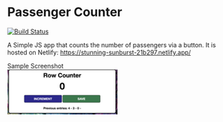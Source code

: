 # Passenger Counter

[![Build Status](https://travis-ci.org/joemccann/dillinger.svg?branch=master)](https://travis-ci.org/joemccann/dillinger)

A Simple JS app that counts the number of passengers via a button. It is hosted on Netlify: https://stunning-sunburst-21b297.netlify.app/

Sample Screenshot <br>
<img src="https://github.com/kunalpjain/passenger-counter/blob/main/sample.png" width=50%>
